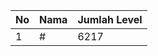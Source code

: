 | No | Nama            | Jumlah Level |
|----|-----------------|--------------|
| 1  | #    |    6217        |
